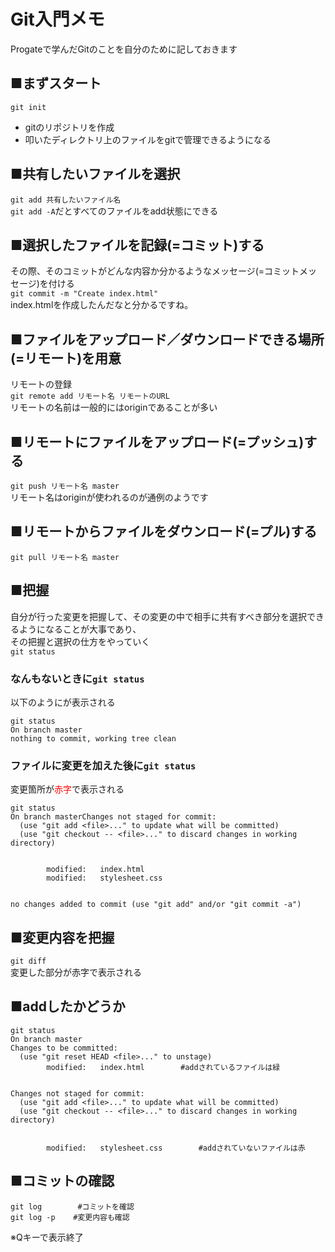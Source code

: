 # Git入門メモ
Progateで学んだGitのことを自分のために記しておきます
## ■まずスタート
```git init```  
- gitのリポジトリを作成  
- 叩いたディレクトリ上のファイルをgitで管理できるようになる  

## ■共有したいファイルを選択
```git add 共有したいファイル名```  
```git add -A```だとすべてのファイルをadd状態にできる  

## ■選択したファイルを記録(=コミット)する
その際、そのコミットがどんな内容か分かるようなメッセージ(=コミットメッセージ)を付ける  
```git commit -m "Create index.html"```  
index.htmlを作成したんだなと分かるですね。  

## ■ファイルをアップロード／ダウンロードできる場所(=リモート)を用意
リモートの登録  
```git remote add リモート名 リモートのURL```  
リモートの名前は一般的にはoriginであることが多い  

## ■リモートにファイルをアップロード(=プッシュ)する
```git push リモート名 master```  
リモート名はoriginが使われるのが通例のようです  

## ■リモートからファイルをダウンロード(=プル)する
```git pull リモート名 master```  

## ■把握
自分が行った変更を把握して、その変更の中で相手に共有すべき部分を選択できるようになることが大事であり、  
その把握と選択の仕方をやっていく  
```git status```

### なんもないときに```git status```
以下のようにが表示される  
```
git status
On branch master
nothing to commit, working tree clean
```
### ファイルに変更を加えた後に```git status```
変更箇所が<font color="Red">赤字</font>で表示される  
```
git status
On branch masterChanges not staged for commit:
  (use "git add <file>..." to update what will be committed)
  (use "git checkout -- <file>..." to discard changes in working directory)


        modified:   index.html
        modified:   stylesheet.css


no changes added to commit (use "git add" and/or "git commit -a")
```
## ■変更内容を把握
```git diff```  
変更した部分が赤字で表示される  

## ■addしたかどうか
```
git status
On branch master
Changes to be committed:
  (use "git reset HEAD <file>..." to unstage)
        modified:   index.html        #addされているファイルは緑


Changes not staged for commit:
  (use "git add <file>..." to update what will be committed)
  (use "git checkout -- <file>..." to discard changes in working directory)


        modified:   stylesheet.css        #addされていないファイルは赤
```
## ■コミットの確認
```
git log        #コミットを確認
git log -p    #変更内容も確認
```
※Qキーで表示終了
